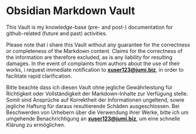 # Obsidian Markdown Vault
This Vault is my knowledge-base (pre- and post-) documentation for github-related (future and past) activities.

Please note that i share this Vault without any guarantee for the correctness or completeness of the Markdown content. Claims for the correctness of the information are therefore excluded, as is any liability for resulting damages. In the event of complaints from authors about the use of their works, i request immediate notification to **xuser123@jumi.biz**, in order to facilitate rapid clarification. 

Bitte beachte dass ich diesen Vault ohne jegliche Gewährleistung für Richtigkeit oder Vollständigkeit der Markdown-Inhalte zur Verfügung stelle. Somit sind Ansprüche auf Korrektheit der Informationen ungeltend, sowie jegliche Haftung für daraus resultierende Schäden ausgeschlossen. Bei Beschwerden von Urhebern über die Verwendung ihrer Werke, bitte ich um umgehende Benachrichtigung an **xuser123@jumi.biz**, um eine schnelle Klärung zu ermöglichen.
